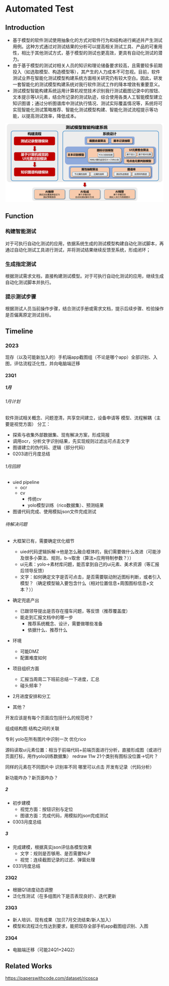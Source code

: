 # Automated Test
## Introduction
- 基于模型的软件测试使用抽象化的方式对软件行为和结构进行阐述并产生测试用例。这种方式通过对测试结果的分析可以提高相关测试工具、产品的可重用性，相比于其他测试方式，基于模型的测试也更高效，更具有自动化测试的潜力。
- 由于基于模型的测试对相关人员的知识和理论储备要求较高，且需要较多前期投入（如选取模型、构造模型等），其产生的人力成本不可忽视。目前，软件测试业界在智能化测试模型构建系统方面相关研究仍有较大空白。因此，研发一套智能化的测试模型构建系统对我行软件测试工作的降本增效有重要意义。
- 测试模型智能构建系统运用计算机视觉技术识别我行测试截图记录中的按钮、文本提示等UI元素，结合所记录的测试轨迹，综合使用各类人工智能模型建立知识图谱；通过分析图谱库中测试执行情况、测试实际覆盖情况等，系统将可实现智能化测试策略推荐、智能化测试模型构建、智能化测试流程提示等功能，以提高测试效率，降低成本。

![Automated Test](./data/demo/structure.png)

## Function
### 构建智能测试
对于可执行自动化测试的应用，依据系统生成的测试模型构建自动化测试脚本，再通过自动化测试工具进行测试，并将测试结果继续反馈至系统，形成闭环；

### 生成指定测试
根据测试需求文档，直接构建测试模型。对于可执行自动化测试的应用，继续生成自动化测试脚本并执行。

### 提示测试步骤
根据测试人员当前操作步骤，结合测试手册或需求文档，提示后续步骤、检验操作是否偏离原定测试目标。


## Timeline
### 2023
现存（以及可能新加入的）手机端app截图组（不论是哪个app）全部识别、入图，评估流程泛化性，并向电脑端迁移
#### 23Q1
##### 1月
###### 1月计划
软件测试相关概念、问题澄清，共享空间建立，设备申请等
模型、流程解耦（主要是视觉方面）
分工：
- 探索与收集外部数据集、现有解决方案，形成简报
- 调用ocr，分析文字识别结果，先实现规则过滤出可点击文字
- 图谱建立的伪代码、逻辑（部分代码）
- 0203进行月度总结

###### 1月回顾
- uied pipeline
  - ocr
  - cv
    - 传统cv
    - yolo模型训练（rico数据集）、预测结果
- 图谱代码完成、使用模拟json文件完成测试

###### 待解决问题
- 大框架已有，需要确定优化细节
  - uied代码逻辑拆解->他是怎么融合框体的，我们需要做什么改进（可能涉及很多小算法、规则，b-v取舍（算法+应用特制参数？））
  - ui元素：yolo->素材库问题，能否拿到自己的ui元素、美术资源（等汇报后领导反馈）
  - 文字：如何确定文字是否可点击，是否需要联动附近图标判断，或者引入模型？（确定模型输入要包含什么（相对位置信息+周围图标信息+文本？））

- 确定兜底产出
  - 已跟领导提出是否存在撞车问题，等反馈（推荐覆盖度）
  - 能走到汇报文档中的哪一步
    - 推荐系统概念、设计，需要做哪些准备
    - 依据什么、推荐什么

- 环境
  - 可能DMZ
  - 配置难度如何

- 项目组织方面
  - 汇报当周周二下班前总结一下进度，汇总
  - 碰头频率？

- 2月进度安排和分工
- 其他？

开发应该是有每个页面应包括什么的规范吧？

组成结构图
结构之间的关联

专利
yolo在所有图片中识别一次
优化rico

源码读取ui元素位置：相当于前端代码+前端页面进行分析，直接形成图（或进行页面打标，用作yolo训练数据集）
redraw 11w 21个类别有图标没位置->切片？


同样的元素在不同图片中 识别率不同
哪里可以点击 开发有记录（代码分析）

新功能咋办？新页面咋办？






##### 2
- 初步建模
  - 视觉方面：按钮识别与定位
  - 图谱方面：完成代码，用模拟的json完成测试
- 0303月度总结

##### 3
- 完成建模，根据真实json评估各模型效果
  - 文字：规则是否够用、是否需要NLP
  - 视觉：连续截图记录的过滤、弹窗处理
- 0331月度总结

#### 23Q2
- 根据Q1进度动态调整
- 泛化性测试（在多组图片下是否表现良好）、迭代更新

#### 23Q3
- 新人培训、现有成果（加贝7月交流结束/新人加入）
- 模型和流程泛化性达到要求，能把现存全部手机app截图组识别、入图

#### 23Q4
- 电脑端迁移（可能24Q1+24Q2）

## Related Works
https://paperswithcode.com/dataset/ricosca

